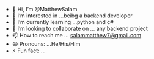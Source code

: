 - 👋 Hi, I’m @MatthewSalam
- 👀 I’m interested in ...beibg a backend developer
- 🌱 I’m currently learning ...python and c#
- 💞️ I’m looking to collaborate on ... any backend project
- 📫 How to reach me ... salammatthew7@gmail.com
- 😄 Pronouns: ...He/His/Him
- ⚡ Fun fact: ...

<!---
MatthewSalam/MatthewSalam is a ✨ special ✨ repository because its `README.md` (this file) appears on your GitHub profile.
You can click the Preview link to take a look at your changes.
--->
